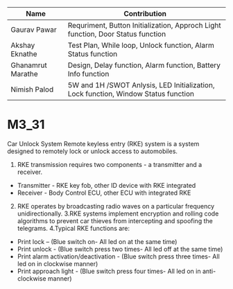 |Name|Contribution|
|--------|---------|
|Gaurav Pawar|Requriment, Button Initialization, Approch Light function, Door Status function|
|Akshay Eknathe|Test Plan, While loop, Unlock function, Alarm Status function|
|Ghanamrut Marathe|Design, Delay function, Alarm function, Battery Info function|
|Nimish Palod|5W and 1H /SWOT Anlysis, LED Initialization, Lock function, Window Status function|

# M3_31
Car Unlock System
Remote keyless entry (RKE) system is a system designed to remotely lock or unlock access to automobiles. 
1. RKE transmission requires two components - a transmitter and a receiver. 
* Transmitter - RKE key fob, other ID device with RKE integrated 
* Receiver - Body Control ECU, other ECU with integrated RKE 
2. RKE operates by broadcasting radio waves on a particular frequency unidirectionally. 
3.RKE systems implement encryption and rolling code algorithms to prevent car thieves from intercepting and spoofing the telegrams. 
4.Typical RKE functions are: 
* Print lock – (Blue switch on- All led on at the same time)
* Print unlock - (Blue switch press two times- All led off at the same time)
* Print alarm activation/deactivation - (Blue switch press three times- All led on in clockwise manner)
* Print approach light - (Blue switch press four times- All led on in anti-clockwise manner)
